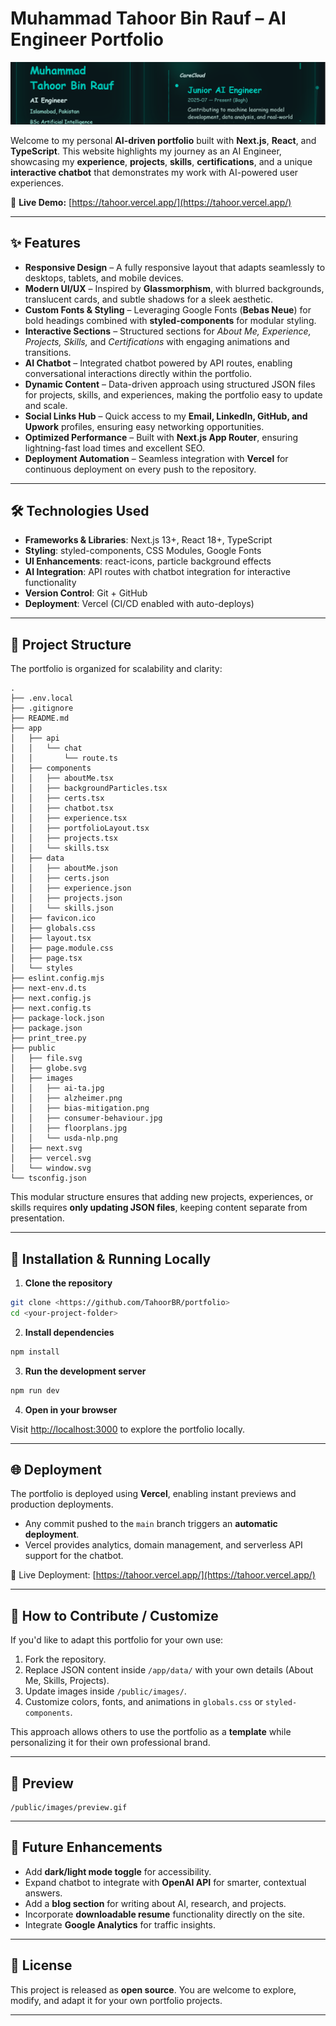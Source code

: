 # Muhammad Tahoor Bin Rauf – AI Engineer Portfolio

![Portfolio Banner](./public/images/banner.png)

Welcome to my personal **AI-driven portfolio** built with **Next.js**, **React**, and **TypeScript**.
This website highlights my journey as an AI Engineer, showcasing my **experience**, **projects**, **skills**, **certifications**, and a unique **interactive chatbot** that demonstrates my work with AI-powered user experiences.

🔗 **Live Demo:** [https://tahoor.vercel.app/](https://tahoor.vercel.app/)

---

## ✨ Features

* **Responsive Design** – A fully responsive layout that adapts seamlessly to desktops, tablets, and mobile devices.
* **Modern UI/UX** – Inspired by **Glassmorphism**, with blurred backgrounds, translucent cards, and subtle shadows for a sleek aesthetic.
* **Custom Fonts & Styling** – Leveraging Google Fonts (**Bebas Neue**) for bold headings combined with **styled-components** for modular styling.
* **Interactive Sections** – Structured sections for *About Me, Experience, Projects, Skills,* and *Certifications* with engaging animations and transitions.
* **AI Chatbot** – Integrated chatbot powered by API routes, enabling conversational interactions directly within the portfolio.
* **Dynamic Content** – Data-driven approach using structured JSON files for projects, skills, and experiences, making the portfolio easy to update and scale.
* **Social Links Hub** – Quick access to my **Email, LinkedIn, GitHub, and Upwork** profiles, ensuring easy networking opportunities.
* **Optimized Performance** – Built with **Next.js App Router**, ensuring lightning-fast load times and excellent SEO.
* **Deployment Automation** – Seamless integration with **Vercel** for continuous deployment on every push to the repository.

---

## 🛠️ Technologies Used

* **Frameworks & Libraries**: Next.js 13+, React 18+, TypeScript
* **Styling**: styled-components, CSS Modules, Google Fonts
* **UI Enhancements**: react-icons, particle background effects
* **AI Integration**: API routes with chatbot integration for interactive functionality
* **Version Control**: Git + GitHub
* **Deployment**: Vercel (CI/CD enabled with auto-deploys)

---

## 📂 Project Structure

The portfolio is organized for scalability and clarity:

```
.
├── .env.local
├── .gitignore
├── README.md
├── app
│   ├── api
│   │   └── chat
│   │       └── route.ts
│   ├── components
│   │   ├── aboutMe.tsx
│   │   ├── backgroundParticles.tsx
│   │   ├── certs.tsx
│   │   ├── chatbot.tsx
│   │   ├── experience.tsx
│   │   ├── portfolioLayout.tsx
│   │   ├── projects.tsx
│   │   └── skills.tsx
│   ├── data
│   │   ├── aboutMe.json
│   │   ├── certs.json
│   │   ├── experience.json
│   │   ├── projects.json
│   │   └── skills.json
│   ├── favicon.ico
│   ├── globals.css
│   ├── layout.tsx
│   ├── page.module.css
│   ├── page.tsx
│   └── styles
├── eslint.config.mjs
├── next-env.d.ts
├── next.config.js
├── next.config.ts
├── package-lock.json
├── package.json
├── print_tree.py
├── public
│   ├── file.svg
│   ├── globe.svg
│   ├── images
│   │   ├── ai-ta.jpg
│   │   ├── alzheimer.png
│   │   ├── bias-mitigation.png
│   │   ├── consumer-behaviour.jpg
│   │   ├── floorplans.jpg
│   │   └── usda-nlp.png
│   ├── next.svg
│   ├── vercel.svg
│   └── window.svg
└── tsconfig.json
```

This modular structure ensures that adding new projects, experiences, or skills requires **only updating JSON files**, keeping content separate from presentation.

---

## 🚀 Installation & Running Locally

1. **Clone the repository**

```bash
git clone <https://github.com/TahoorBR/portfolio>
cd <your-project-folder>
```

2. **Install dependencies**

```bash
npm install
```

3. **Run the development server**

```bash
npm run dev
```

4. **Open in your browser**

Visit [http://localhost:3000](http://localhost:3000) to explore the portfolio locally.

---

## 🌐 Deployment

The portfolio is deployed using **Vercel**, enabling instant previews and production deployments.

* Any commit pushed to the `main` branch triggers an **automatic deployment**.
* Vercel provides analytics, domain management, and serverless API support for the chatbot.

🔗 Live Deployment: [https://tahoor.vercel.app/](https://tahoor.vercel.app/)

---

## 📌 How to Contribute / Customize

If you'd like to adapt this portfolio for your own use:

1. Fork the repository.
2. Replace JSON content inside `/app/data/` with your own details (About Me, Skills, Projects).
3. Update images inside `/public/images/`.
4. Customize colors, fonts, and animations in `globals.css` or `styled-components`.

This approach allows others to use the portfolio as a **template** while personalizing it for their own professional brand.

---

## 📸 Preview

```
/public/images/preview.gif
```

---

## 📖 Future Enhancements

* Add **dark/light mode toggle** for accessibility.
* Expand chatbot to integrate with **OpenAI API** for smarter, contextual answers.
* Add a **blog section** for writing about AI, research, and projects.
* Incorporate **downloadable resume** functionality directly on the site.
* Integrate **Google Analytics** for traffic insights.

---

## 📜 License

This project is released as **open source**. You are welcome to explore, modify, and adapt it for your own portfolio projects.

---